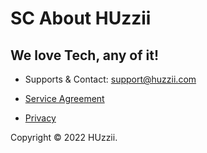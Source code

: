 
# SC About HUzzii

## We love Tech, any of it!

* Supports & Contact: [support@huzzii.com](mailto:support@huzzii.com)

* [Service Agreement](/service)

* [Privacy](/privacy)

Copyright © 2022 HUzzii.
